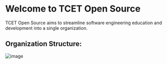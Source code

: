 # Welcome to TCET Open Source

TCET Open Source aims to streamline software engineering education and development into a single organization.

## Organization Structure: 
![image](https://user-images.githubusercontent.com/55846983/221428860-376535e2-32c6-412f-96f4-5073e42d8bd0.png)
